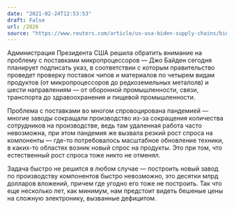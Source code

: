 ```yaml
---
date: "2021-02-24T12:53:53"
draft: False
url: /2026
source: "https://www.reuters.com/article/us-usa-biden-supply-chains/biden-rushes-to-address-global-computer-chip-shortage-via-latest-executive-order-idUSKBN2AO13D"
---
```


Администрация Президента США решила обратить внимание на проблему с поставками микропроцессоров — Джо Байден сегодня планирует подписать указ, в соответствии с которым правительство проведет проверку поставок чипов и материалов по четырем видам продуктов (от микропроцессоров до редкоземельных металолв) и шести направлениям — от оборонной промышленности, связи, транспорта до здравоохранения и пищевой промышленности.

Проблема с поставками во многом спровоцирована пандемией — многие заводы сокращали производство из-за сокращения количества сотрудников на производстве, ведь там удаленная работа часто невозможна, при этом пандемия же вызвала резкий рост спроса на компоненты — где-то потребовалось масштабное обновление техники, в каких-то областях возник новый спрос на продукты. Это при том, что естественный рост спроса тоже никто не отменял. 

Задача быстро не решится в любом случае — построить новый завод по производству компонентов быстро невозможно, это десятки млрд долларов вложений, причем где угодно его тоже не построить. Так что еще несколько лет, как минимум, нам предстоит видеть бешеные цены на сложную электронику, вызванные дефицитом.
